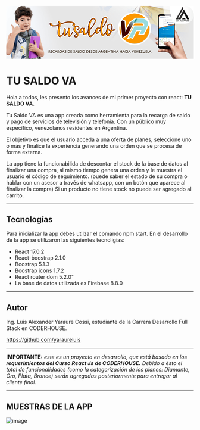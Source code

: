 ![](https://github.com/yaraureluis/tulsadova_react/blob/main/public/imagenes/repository.png?raw=true)

# TU SALDO VA

Hola a todos, les presento los avances de mi primer proyecto con react: **TU SALDO VA.**

Tu Saldo VA es una app creada como herramienta para la recarga de saldo y pago de servicios de televisión y telefonía. Con un público muy específico, venezolanos residentes en Argentina.

El objetivo es que el usuario acceda a una oferta de planes, seleccione uno o más y finalice la experiencia generando una orden que se procesa de forma externa.

La app tiene la funcionabilida de descontar el stock de la base de datos al finalizar una compra, al mismo tiempo genera una orden y le muestra el usuario el código de seguimiento. (puede saber el estado de su compra o hablar con un asesor a través de whatsapp, con un botón que aparece al finalizar la compra) Si un producto no tiene stock no puede ser agregado al carrito.

---

## Tecnologías

Para inicializar la app debes utilzar el comando npm start. En el desarrollo de la app se utilizaron las siguientes tecnoligías:

- React 17.0.2
- React-boostrap 2.1.0
- Boostrap 5.1.3
- Boostrap icons 1.7.2
- React router dom 5.2.0"
- La base de datos utilizada es Firebase 8.8.0

---

## Autor

Ing. Luis Alexander Yaraure Cossi, estudiante de la Carrera Desarrollo Full Stack en CODERHOUSE.

https://github.com/yaraureluis

---

**IMPORTANTE:** _este es un proyecto en desarrollo, que está basado en los **requerimientos del Curso React Js de CODERHOUSE.** Debido a ésto el total de funcionalidades (como la categorización de los planes: Diamante, Oro, Plata, Bronce) serán agregadas posteriormente para entregar al cliente final._

---

## MUESTRAS DE LA APP

![image](https://github.com/yaraureluis/tulsadova_react/blob/main/public/imagenes/muestra.gif?raw=true)
